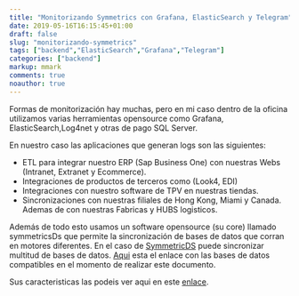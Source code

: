 ```yaml
---
title: "Monitorizando Symmetrics con Grafana, ElasticSearch y Telegram"
date: 2019-05-16T16:15:45+01:00
draft: false
slug: "monitorizando-symmetrics"
tags: ["backend","ElasticSearch","Grafana","Telegram"]
categories: ["backend"]
markup: mmark
comments: true 
noauthor: true 
---
```


Formas de monitorización hay muchas, pero en mi caso dentro de la oficina utilizamos varias herramientas opensource como Grafana, ElasticSearch,Log4net y otras de pago SQL Server.


<!--more-->

En nuestro caso las aplicaciones que generan logs son las siguientes:

-  ETL para integrar nuestro ERP (Sap Business One) con nuestras Webs (Intranet, Extranet y Ecommerce).
-  Integraciones de productos de terceros como (Look4, EDI)
-  Integraciones con nuestro software de TPV en nuestras tiendas. 
-  Sincronizaciones con nuestras filiales de Hong Kong, Miami y Canada. Ademas de con nuestras Fabricas y HUBS logisticos.

Además de todo esto usamos un software opensource (su core) llamado symmetricsDs que permite la sincronización de bases de datos que corran en motores diferentes.  En el caso de  [SymmetricDS](https://www.symmetricds.org/) puede sincronizar multitud de bases de datos. [Aqui](https://www.symmetricds.org/doc/3.10/html/user-guide.html#_database_notes) esta el enlace con las bases de datos compatibles en el momento de realizar este documento.


Sus caracteristicas las podeis ver aqui en este [enlace](https://www.symmetricds.org/about/features).




